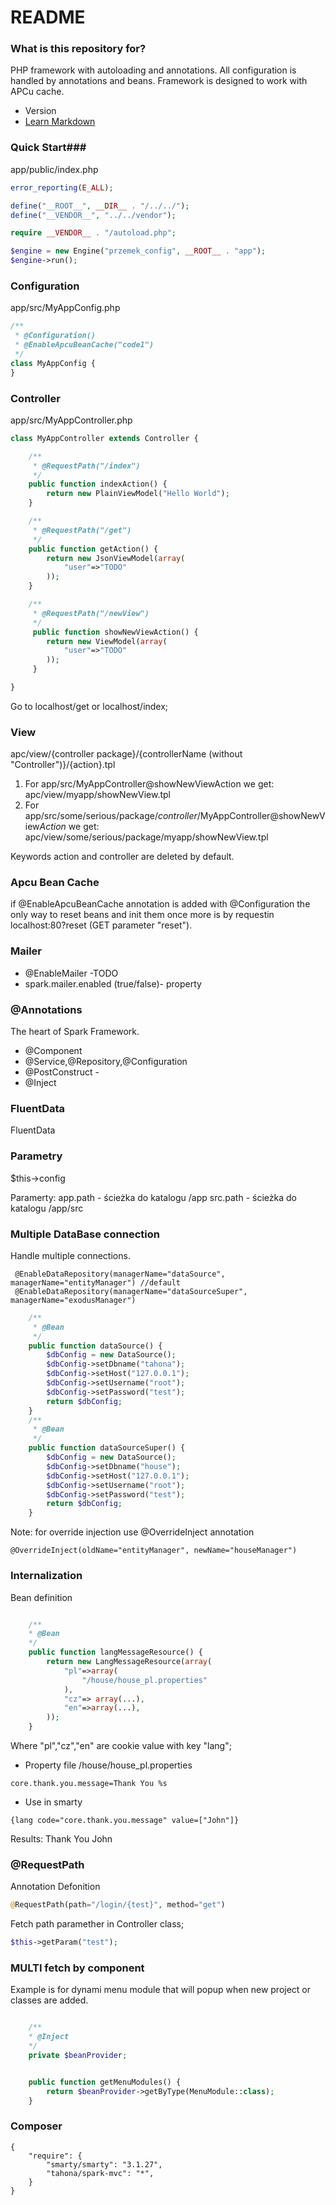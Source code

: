 # README #

### What is this repository for? ###

PHP framework with autoloading and annotations. All configuration is handled by annotations and beans.
Framework is designed to work with APCu cache.

* Version
* [Learn Markdown](https://bitbucket.org/tutorials/markdowndemo)

### Quick Start###

app/public/index.php
```php
error_reporting(E_ALL);

define("__ROOT__", __DIR__ . "/../../");
define("__VENDOR__", "../../vendor");

require __VENDOR__ . "/autoload.php";

$engine = new Engine("przemek_config", __ROOT__ . "app");
$engine->run();

```
### Configuration ###
app/src/MyAppConfig.php

```php
/**
 * @Configuration()
 * @EnableApcuBeanCache("code1")
 */
class MyAppConfig {
}
```

### Controller ###
app/src/MyAppController.php
```php
class MyAppController extends Controller {

    /**
     * @RequestPath("/index")
     */
    public function indexAction() {
        return new PlainViewModel("Hello World");
    }

    /**
     * @RequestPath("/get")
     */
    public function getAction() {
        return new JsonViewModel(array(
            "user"=>"TODO"
        ));
    }

    /**
     * @RequestPath("/newView")
     */
     public function showNewViewAction() {
        return new ViewModel(array(
            "user"=>"TODO"
        ));
     }

}
```

Go to localhost/get or localhost/index;

### View ###

apc/view/{controller package}/{controllerName (without "Controller")}/{action}.tpl

1. For app/src/MyAppController@showNewViewAction we get:
   apc/view/myapp/showNewView.tpl
2. For app/src/some/serious/package/*controller*/MyAppController@showNewView*Action* we get:
apc/view/some/serious/package/myapp/showNewView.tpl

Keywords action and controller are deleted by default.

### Apcu Bean Cache ###
if @EnableApcuBeanCache annotation is added with @Configuration the only way to reset beans and init them
once more is by requestin localhost:80?reset (GET parameter "reset").


### Mailer ###
* @EnableMailer -TODO
* spark.mailer.enabled (true/false)- property


### @Annotations ###
The heart of Spark Framework.

* @Component
* @Service,@Repository,@Configuration
* @PostConstruct -
* @Inject

### FluentData ###
FluentData

### Parametry ###
$this->config

Paramerty:
app.path - ścieżka do katalogu /app
src.path - ścieżka do katalogu /app/src

### Multiple DataBase connection ###

Handle multiple connections.
```
 @EnableDataRepository(managerName="dataSource", managerName="entityManager") //default
 @EnableDataRepository(managerName="dataSourceSuper", managerName="exodusManager")

```



```php
    /**
     * @Bean
     */
    public function dataSource() {
        $dbConfig = new DataSource();
        $dbConfig->setDbname("tahona");
        $dbConfig->setHost("127.0.0.1");
        $dbConfig->setUsername("root");
        $dbConfig->setPassword("test");
        return $dbConfig;
    }
    /**
     * @Bean
     */
    public function dataSourceSuper() {
        $dbConfig = new DataSource();
        $dbConfig->setDbname("house");
        $dbConfig->setHost("127.0.0.1");
        $dbConfig->setUsername("root");
        $dbConfig->setPassword("test");
        return $dbConfig;
    }
```

Note: for override injection use @OverrideInject annotation

```
@OverrideInject(oldName="entityManager", newName="houseManager")
```
### Internalization ###

Bean definition
```php

    /**
    * @Bean
    */
    public function langMessageResource() {
        return new LangMessageResource(array(
            "pl"=>array(
                "/house/house_pl.properties"
            ),
            "cz"=> array(...),
            "en"=>array(...),
        ));
    }
```

Where "pl","cz","en" are cookie value with key "lang";

* Property file
/house/house_pl.properties

```
core.thank.you.message=Thank You %s
```

* Use in smarty

```
{lang code="core.thank.you.message" value=["John"]}
```
Results: Thank You John

### @RequestPath ###

Annotation Defonition


```php
@RequestPath(path="/login/{test}", method="get")

```

Fetch path paramether in Controller class;
```php
$this->getParam("test");

```

### MULTI fetch by component   ###


Example is for dynami menu module that will popup when new project or classes are added.
```php

    /**
    * @Inject
    */
    private $beanProvider;


    public function getMenuModules() {
        return $beanProvider->getByType(MenuModule::class);
    }
```

### Composer ###

```
{
    "require": {
		"smarty/smarty": "3.1.27",
		"tahona/spark-mvc": "*",
	}
}
```
